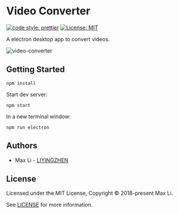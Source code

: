 # Video Converter

[![code style: prettier](https://img.shields.io/badge/code_style-prettier-ff69b4.svg?style=flat-square)](https://github.com/prettier/prettier)
[![License: MIT](https://img.shields.io/badge/License-MIT-yellow.svg)](https://opensource.org/licenses/MIT)

A electron desktop app to convert videos.

![video-converter](https://user-images.githubusercontent.com/11765228/41272573-43163602-6e48-11e8-9e43-e79a93bfedd3.png)

## Getting Started

`npm install`

Start dev server:

`npm start`

In a new terminal window:

`npm run electron`

## Authors

- Max Li - [LIYINGZHEN](https://github.com/LIYINGZHEN)

## License

Licensed under the MIT License, Copyright © 2018-present Max Li.

See [LICENSE](LICENSE.md) for more information.
